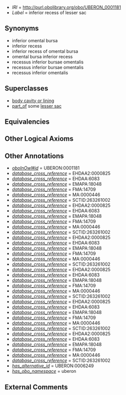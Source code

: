  * *IRI* = http://purl.obolibrary.org/obo/UBERON_0001181
 * *Label* = inferior recess of lesser sac

## Synonyms

 * inferior omental bursa
 * inferior recess
 * inferior recess of omental bursa
 * omental bursa inferior recess
 * recessus inferior bursae omentalis
 * recessus inferior bursae omentalis
 * recessus inferior omentalis

## Superclasses

 * [body cavity or lining](../../UBERON/58/UBERON_0004458.md)
 * [part_of](../../BFO/50/BFO_0000050.md) some [lesser sac](../../UBERON/41/UBERON_0001341.md)

## Equivalencies


## Other Logical Axioms


## Other Annotations

 * *[oboInOwl#id](../../id/oboInOwl#id.md)* = UBERON:0001181
 * *[database_cross_reference](../../ef/oboInOwl#hasDbXref.md)* = EHDAA2:0000825
 * *[database_cross_reference](../../ef/oboInOwl#hasDbXref.md)* = EHDAA:6083
 * *[database_cross_reference](../../ef/oboInOwl#hasDbXref.md)* = EMAPA:18048
 * *[database_cross_reference](../../ef/oboInOwl#hasDbXref.md)* = FMA:14709
 * *[database_cross_reference](../../ef/oboInOwl#hasDbXref.md)* = MA:0000446
 * *[database_cross_reference](../../ef/oboInOwl#hasDbXref.md)* = SCTID:263261002
 * *[database_cross_reference](../../ef/oboInOwl#hasDbXref.md)* = EHDAA2:0000825
 * *[database_cross_reference](../../ef/oboInOwl#hasDbXref.md)* = EHDAA:6083
 * *[database_cross_reference](../../ef/oboInOwl#hasDbXref.md)* = EMAPA:18048
 * *[database_cross_reference](../../ef/oboInOwl#hasDbXref.md)* = FMA:14709
 * *[database_cross_reference](../../ef/oboInOwl#hasDbXref.md)* = MA:0000446
 * *[database_cross_reference](../../ef/oboInOwl#hasDbXref.md)* = SCTID:263261002
 * *[database_cross_reference](../../ef/oboInOwl#hasDbXref.md)* = EHDAA2:0000825
 * *[database_cross_reference](../../ef/oboInOwl#hasDbXref.md)* = EHDAA:6083
 * *[database_cross_reference](../../ef/oboInOwl#hasDbXref.md)* = EMAPA:18048
 * *[database_cross_reference](../../ef/oboInOwl#hasDbXref.md)* = FMA:14709
 * *[database_cross_reference](../../ef/oboInOwl#hasDbXref.md)* = MA:0000446
 * *[database_cross_reference](../../ef/oboInOwl#hasDbXref.md)* = SCTID:263261002
 * *[database_cross_reference](../../ef/oboInOwl#hasDbXref.md)* = EHDAA2:0000825
 * *[database_cross_reference](../../ef/oboInOwl#hasDbXref.md)* = EHDAA:6083
 * *[database_cross_reference](../../ef/oboInOwl#hasDbXref.md)* = EMAPA:18048
 * *[database_cross_reference](../../ef/oboInOwl#hasDbXref.md)* = FMA:14709
 * *[database_cross_reference](../../ef/oboInOwl#hasDbXref.md)* = MA:0000446
 * *[database_cross_reference](../../ef/oboInOwl#hasDbXref.md)* = SCTID:263261002
 * *[database_cross_reference](../../ef/oboInOwl#hasDbXref.md)* = EHDAA2:0000825
 * *[database_cross_reference](../../ef/oboInOwl#hasDbXref.md)* = EHDAA:6083
 * *[database_cross_reference](../../ef/oboInOwl#hasDbXref.md)* = EMAPA:18048
 * *[database_cross_reference](../../ef/oboInOwl#hasDbXref.md)* = FMA:14709
 * *[database_cross_reference](../../ef/oboInOwl#hasDbXref.md)* = MA:0000446
 * *[database_cross_reference](../../ef/oboInOwl#hasDbXref.md)* = SCTID:263261002
 * *[database_cross_reference](../../ef/oboInOwl#hasDbXref.md)* = EHDAA2:0000825
 * *[database_cross_reference](../../ef/oboInOwl#hasDbXref.md)* = EHDAA:6083
 * *[database_cross_reference](../../ef/oboInOwl#hasDbXref.md)* = EMAPA:18048
 * *[database_cross_reference](../../ef/oboInOwl#hasDbXref.md)* = FMA:14709
 * *[database_cross_reference](../../ef/oboInOwl#hasDbXref.md)* = MA:0000446
 * *[database_cross_reference](../../ef/oboInOwl#hasDbXref.md)* = SCTID:263261002
 * *[has_alternative_id](../../Id/oboInOwl#hasAlternativeId.md)* = UBERON:0006249
 * *[has_obo_namespace](../../ce/oboInOwl#hasOBONamespace.md)* = uberon

## External Comments

